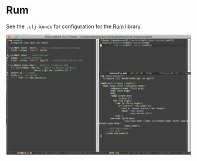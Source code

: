 # Rum

See the `.clj-kondo` for configuration for the [Rum](https://github.com/tonsky/rum) library.

<img src="rum.png"/>

